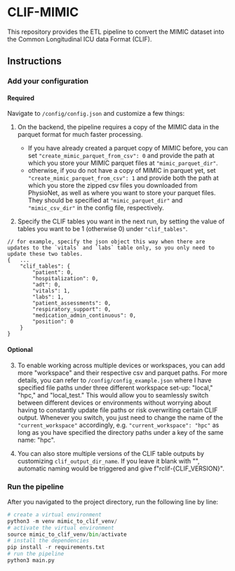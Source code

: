 # CLIF-MIMIC
This repository provides the ETL pipeline to convert the MIMIC dataset into the Common Longitudinal ICU data Format (CLIF).

## Instructions
### Add your configuration
#### Required
Navigate to `/config/config.json` and customize a few things:
1. On the backend, the pipeline requires a copy of the MIMIC data in the parquet format for much faster processing. 
    - If you have already created a parquet copy of MIMIC before, you can set `"create_mimic_parquet_from_csv": 0` and provide the path at which you store your MIMIC parquet files at `"mimic_parquet_dir"`.
    - otherwise, if you do not have a copy of MIMIC in parquet yet, set `"create_mimic_parquet_from_csv": 1` and provide both the path at which you store the zipped csv files you downloaded from PhysioNet, as well as where you want to store your parquet files. They should be specified at `"mimic_parquet_dir"` and `"mimic_csv_dir"` in the config file, respectively.


2. Specify the CLIF tables you want in the next run, by setting the value of tables you want to be 1 (otherwise 0) under `"clif_tables"`. 

```
// for example, specify the json object this way when there are updates to the `vitals` and `labs` table only, so you only need to update these two tables.
{   ...
    "clif_tables": {
        "patient": 0,
        "hospitalization": 0,
        "adt": 0,
        "vitals": 1,
        "labs": 1,
        "patient_assessments": 0,
        "respiratory_support": 0,
        "medication_admin_continuous": 0,
        "position": 0
    }
}
```


#### Optional
3. To enable working across multiple devices or workspaces, you can add more "workspace" and their respective csv and parquet paths. For more details, you can refer to `/config/config_example.json` where I have specified file paths under three different workspace set-up: "local," "hpc," and "local_test." This would allow you to seamlessly switch between different devices or environments without worrying about having to constantly update file paths or risk overwriting certain CLIF output. Whenever you switch, you just need to change the name of the `"current_workspace"` accordingly, e.g. `"current_workspace": "hpc"` as long as you have specified the directory paths under a key of the same name: "hpc". 

4. You can also store multiple versions of the CLIF table outputs by customizing `clif_output_dir_name`. If you leave it blank with "", automatic naming would be triggered and give f"rclif-{CLIF_VERSION}". 

### Run the pipeline
After you navigated to the project directory, run the following line by line:

```python
# create a virtual environment
python3 -m venv mimic_to_clif_venv/
# activate the virtual environment
source mimic_to_clif_venv/bin/activate
# install the dependencies
pip install -r requirements.txt
# run the pipeline
python3 main.py
```
